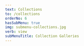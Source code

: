 ```yaml
---
text: Collections
to: /collections
orderNo: 6
hasSubMenu: true
img: submenu-collections.jpg
verb: view
subMenuTitle: Collection Galleries
---
```

